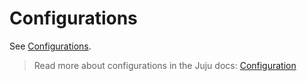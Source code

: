 # Configurations

See [Configurations](https://charmhub.io/wordpress-k8s/configure).

> Read more about configurations in the Juju docs: [Configuration](https://juju.is/docs/juju/configuration)
